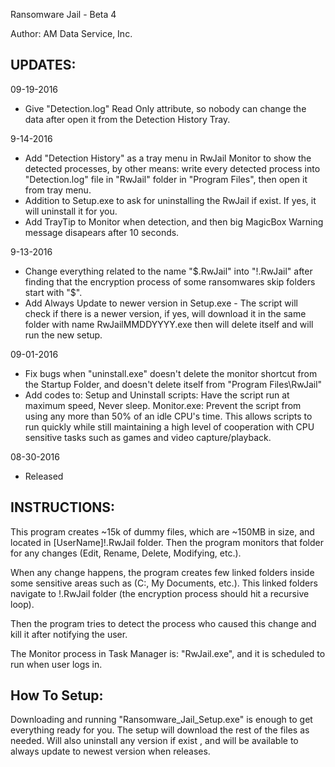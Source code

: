 Ransomware Jail - Beta 4

Author: AM Data Service, Inc.

UPDATES:
--------
09-19-2016
- Give "Detection.log" Read Only attribute, so nobody can change the data after open it from the Detection History Tray.

9-14-2016
- Add "Detection History" as a tray menu in RwJail Monitor to show the detected processes, by other means: write every detected process into "Detection.log" file in "RwJail" folder in "Program Files", then open it from tray menu.
- Addition to Setup.exe to ask for uninstalling the RwJail if exist. If yes, it will uninstall it for you.
- Add TrayTip to Monitor when detection, and then big MagicBox Warning message disapears after 10 seconds. 

9-13-2016
- Change everything related to the name "$.RwJail" into "!.RwJail" after finding that the encryption process of some ransomwares skip folders start with "$".
- Add Always Update to newer version in Setup.exe -
  The script will check if there is a newer version, if yes, will download it in the same folder with name RwJailMMDDYYYY.exe then will delete itself and will run the new setup.

09-01-2016  
- Fix bugs when "uninstall.exe" doesn't delete the monitor shortcut from the Startup Folder, and doesn't delete itself from "Program Files\RwJail\"
- Add codes to: Setup and Uninstall scripts: Have the script run at maximum speed, Never sleep.
                Monitor.exe: Prevent the script from using any more than 50% of an idle CPU's time. This allows scripts to run quickly while still maintaining a high level of cooperation with CPU sensitive tasks such as games and video capture/playback.

08-30-2016
- Released

INSTRUCTIONS:
-------------
This program creates ~15k of dummy files, which are ~150MB in size, and located in [UserName]\!.RwJail folder.
Then the program monitors that folder for any changes (Edit, Rename, Delete, Modifying, etc.).

When any change happens, the program creates few linked folders inside some sensitive areas such as (C:\, My Documents, etc.). This linked folders navigate to !.RwJail folder (the encryption process should hit a recursive loop).

Then the program tries to detect the process who caused this change and kill it after notifying the user.

The Monitor process in Task Manager is: "RwJail.exe", and it is scheduled to run when user logs in.

How To Setup:
-------------
Downloading and running "Ransomware_Jail_Setup.exe" is enough to get everything ready for you.
The setup will download the rest of the files as needed. Will also uninstall any version if exist , and will be available to always update to newest version when releases.
